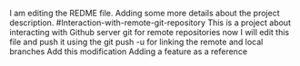 I am editing the REDME file. Adding some more details about the project description.
#Interaction-with-remote-git-repository
This is a project about interacting with Github server git for remote repositories
now I will edit this file and push it using the git push -u for linking the remote and local branches
Add this modification 
Adding a feature as a reference  
 
